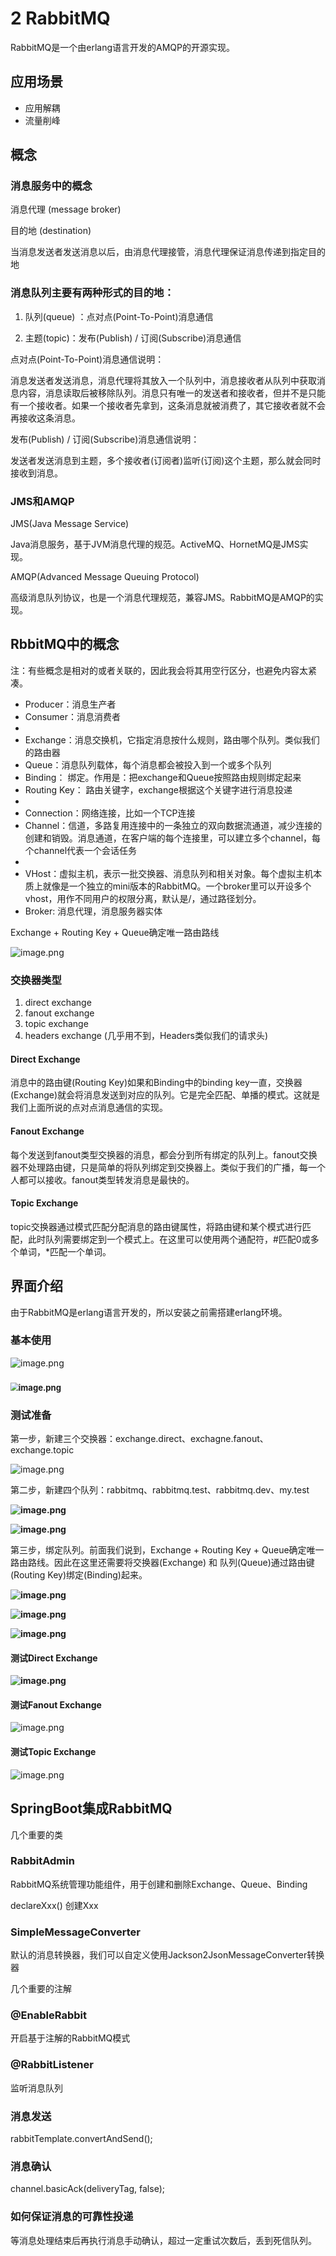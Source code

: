 # 2 RabbitMQ

RabbitMQ是一个由erlang语言开发的AMQP的开源实现。



## 应用场景

- 应用解耦
- 流量削峰



## 概念



### 消息服务中的概念

消息代理 (message broker)

目的地 (destination)

当消息发送者发送消息以后，由消息代理接管，消息代理保证消息传递到指定目的地



### 消息队列主要有两种形式的目的地：

1. 队列(queue) ：点对点(Point-To-Point)消息通信

1. 主题(topic)：发布(Publish) / 订阅(Subscribe)消息通信



点对点(Point-To-Point)消息通信说明：

消息发送者发送消息，消息代理将其放入一个队列中，消息接收者从队列中获取消息内容，消息读取后被移除队列。消息只有唯一的发送者和接收者，但并不是只能有一个接收者。如果一个接收者先拿到，这条消息就被消费了，其它接收者就不会再接收这条消息。



发布(Publish) / 订阅(Subscribe)消息通信说明：

发送者发送消息到主题，多个接收者(订阅者)监听(订阅)这个主题，那么就会同时接收到消息。



### JMS和AMQP

JMS(Java Message Service)

Java消息服务，基于JVM消息代理的规范。ActiveMQ、HornetMQ是JMS实现。



 AMQP(Advanced Message Queuing Protocol)

 高级消息队列协议，也是一个消息代理规范，兼容JMS。RabbitMQ是AMQP的实现。



## RbbitMQ中的概念

注：有些概念是相对的或者关联的，因此我会将其用空行区分，也避免内容太紧凑。



- Producer：消息生产者
- Consumer：消息消费者
- 
- Exchange：消息交换机，它指定消息按什么规则，路由哪个队列。类似我们的路由器
- Queue：消息队列载体，每个消息都会被投入到一个或多个队列
- Binding： 绑定。作用是：把exchange和Queue按照路由规则绑定起来
- Routing Key： 路由关键字，exchange根据这个关键字进行消息投递
- 
- Connection：网络连接，比如一个TCP连接
- Channel：信道，多路复用连接中的一条独立的双向数据流通道，减少连接的创建和销毁。消息通道，在客户端的每个连接里，可以建立多个channel，每个channel代表一个会话任务
- 
- VHost：虚拟主机，表示一批交换器、消息队列和相关对象。每个虚拟主机本质上就像是一个独立的mini版本的RabbitMQ。一个broker里可以开设多个vhost，用作不同用户的权限分离，默认是/，通过路径划分。
- Broker: 消息代理，消息服务器实体



Exchange  + Routing Key + Queue确定唯一路由路线

![image.png](images/mq模型.png)



### 交换器类型

1. direct exchange
2. fanout exchange
3. topic exchange
4. headers exchange (几乎用不到，Headers类似我们的请求头)



#### Direct Exchange

消息中的路由键(Routing Key)如果和Binding中的binding key一直，交换器(Exchange)就会将消息发送到对应的队列。它是完全匹配、单播的模式。这就是我们上面所说的点对点消息通信的实现。



#### Fanout Exchange

每个发送到fanout类型交换器的消息，都会分到所有绑定的队列上。fanout交换器不处理路由键，只是简单的将队列绑定到交换器上。类似于我们的广播，每一个人都可以接收。fanout类型转发消息是最快的。



#### Topic Exchange

topic交换器通过模式匹配分配消息的路由键属性，将路由键和某个模式进行匹配，此时队列需要绑定到一个模式上。在这里可以使用两个通配符，#匹配0或多个单词，*匹配一个单词。



## 界面介绍

由于RabbitMQ是erlang语言开发的，所以安装之前需搭建erlang环境。



### 基本使用

![image.png](images/mq1.png)

### <img src="images/mq2.png" alt="image.png" style="zoom:80%;" />

### 测试准备



第一步，新建三个交换器：exchange.direct、exchagne.fanout、exchange.topic

![image.png](images/mq3.png)




第二步，新建四个队列：rabbitmq、rabbitmq.test、rabbitmq.dev、my.test

**![image.png](images/mq4.png)**

**![image.png](images/mq5.png)**



第三步，绑定队列。前面我们说到，Exchange  + Routing Key + Queue确定唯一路由路线。因此在这里还需要将交换器(Exchange) 和 队列(Queue)通过路由键(Routing Key)绑定(Binding)起来。

**![image.png](images/mq6.png)**

**![image.png](images/mq7.png)**

**![image.png](images/mq8.png)**

#### 测试Direct Exchange

**![image.png](images/mq10.png)**




#### 测试Fanout Exchange

![image.png](images/mq11.png)




#### 测试Topic Exchange

![image.png](images/mq12.png)




## SpringBoot集成RabbitMQ



几个重要的类

### RabbitAdmin

RabbitMQ系统管理功能组件，用于创建和删除Exchange、Queue、Binding

declareXxx() 创建Xxx



### SimpleMessageConverter

默认的消息转换器，我们可以自定义使用Jackson2JsonMessageConverter转换器



几个重要的注解


### @EnableRabbit

开启基于注解的RabbitMQ模式



### @RabbitListener

监听消息队列



### 消息发送

rabbitTemplate.convertAndSend();



### 消息确认

channel.basicAck(deliveryTag, false);



### 如何保证消息的可靠性投递

等消息处理结束后再执行消息手动确认，超过一定重试次数后，丢到死信队列。